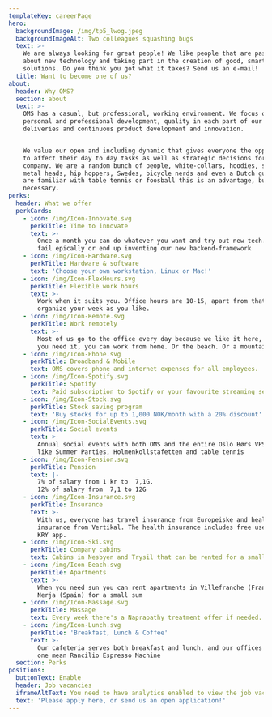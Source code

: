 ```yaml
---
templateKey: careerPage
hero:
  backgroundImage: /img/tp5_lwog.jpeg
  backgroundImageAlt: Two colleagues squashing bugs
  text: >-
    We are always looking for great people! We like people that are passionate
    about new technology and taking part in the creation of good, smart
    solutions. Do you think you got what it takes? Send us an e-mail!
  title: Want to become one of us?
about:
  header: Why OMS?
  section: about
  text: >-
    OMS has a casual, but professional, working environment. We focus on
    personal and professional development, quality in each part of our
    deliveries and continuous product development and innovation.


    We value our open and including dynamic that gives everyone the opportunity
    to affect their day to day tasks as well as strategic decisions for the
    company. We are a random bunch of people, white-collars, hoodies, skaters,
    metal heads, hip hoppers, Swedes, bicycle nerds and even a Dutch guy. If you
    are familiar with table tennis or foosball this is an advantage, but not
    necessary.
perks:
  header: What we offer
  perkCards:
    - icon: /img/Icon-Innovate.svg
      perkTitle: Time to innovate
      text: >-
        Once a month you can do whatever you want and try out new tech. You can
        fail epically or end up inventing our new backend-framework
    - icon: /img/Icon-Hardware.svg
      perkTitle: Hardware & software
      text: 'Choose your own workstation, Linux or Mac!'
    - icon: /img/Icon-FlexHours.svg
      perkTitle: Flexible work hours
      text: >-
        Work when it suits you. Office hours are 10-15, apart from that you
        organize your week as you like.
    - icon: /img/Icon-Remote.svg
      perkTitle: Work remotely
      text: >-
        Most of us go to the office every day because we like it here, but if
        you need it, you can work from home. Or the beach. Or a mountaintop.
    - icon: /img/Icon-Phone.svg
      perkTitle: Broadband & Mobile
      text: OMS covers phone and internet expenses for all employees.
    - icon: /img/Icon-Spotify.svg
      perkTitle: Spotify
      text: Paid subscription to Spotify or your favourite streaming service
    - icon: /img/Icon-Stock.svg
      perkTitle: Stock saving program
      text: 'Buy stocks for up to 1,000 NOK/month with a 20% discount'
    - icon: /img/Icon-SocialEvents.svg
      perkTitle: Social events
      text: >-
        Annual social events with both OMS and the entire Oslo Børs VPS Group
        like Summer Parties, Holmenkollstafetten and table tennis
    - icon: /img/Icon-Pension.svg
      perkTitle: Pension
      text: |-
        7% of salary from 1 kr to  7,1G.
        12% of salary from  7,1 to 12G
    - icon: /img/Icon-Insurance.svg
      perkTitle: Insurance
      text: >-
        With us, everyone has travel insurance from Europeiske and health
        insurance from Vertikal. The health insurance includes free use of the
        KRY app.
    - icon: /img/Icon-Ski.svg
      perkTitle: Company cabins
      text: Cabins in Nesbyen and Trysil that can be rented for a small sum
    - icon: /img/Icon-Beach.svg
      perkTitle: Apartments
      text: >-
        When you need sun you can rent apartments in Villefranche (France) and
        Nerja (Spain) for a small sum
    - icon: /img/Icon-Massage.svg
      perkTitle: Massage
      text: Every week there's a Naprapathy treatment offer if needed.
    - icon: /img/Icon-Lunch.svg
      perkTitle: 'Breakfast, Lunch & Coffee'
      text: >-
        Our cafeteria serves both breakfast and lunch, and our offices include
        one mean Rancilio Espresso Machine
  section: Perks
positions:
  buttonText: Enable
  header: Job vacancies
  iframeAltText: You need to have analytics enabled to view the job vacancies
  text: 'Please apply here, or send us an open application!'
---
```


